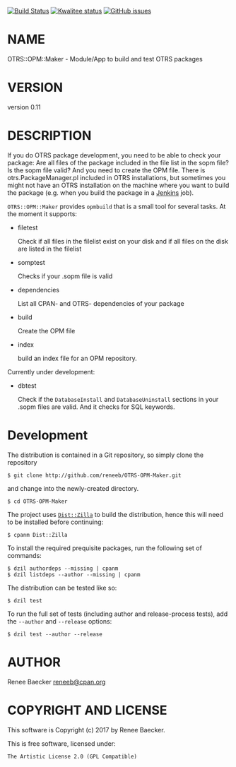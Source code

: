 [![Build Status](https://travis-ci.org/reneeb/OTRS-OPM-Maker.svg?branch=master)](https://travis-ci.org/reneeb/OTRS-OPM-Maker)
[![Kwalitee status](http://cpants.cpanauthors.org/dist/OTRS-OPM-Maker.png)](http://cpants.charsbar.org/dist/overview/OTRS-OPM-Maker)
[![GitHub issues](https://img.shields.io/github/issues/reneeb/OTRS-OPM-Maker.svg)](https://github.com/reneeb/OTRS-OPM-Maker/issues)

# NAME

OTRS::OPM::Maker - Module/App to build and test OTRS packages

# VERSION

version 0.11

# DESCRIPTION

If you do OTRS package development, you need to be able to check your package: Are all files of the package included in the file list in the sopm file? Is the sopm file valid? And you need to create the OPM file. There is otrs.PackageManager.pl included in OTRS installations, but sometimes you might not have an OTRS installation on the machine where you want to build the package (e.g. when you build the package in a [Jenkins](http://jenkins-ci.org) job).

`OTRS::OPM::Maker` provides `opmbuild` that is a small tool for several tasks. At the moment it supports:

- filetest

    Check if all files in the filelist exist on your disk and if all files on the disk are listed in the filelist

- somptest

    Checks if your .sopm file is valid

- dependencies

    List all CPAN- and OTRS- dependencies of your package

- build

    Create the OPM file

- index

    build an index file for an OPM repository.

Currently under development:

- dbtest

    Check if the `DatabaseInstall` and `DatabaseUninstall` sections in your .sopm files are valid. And it checks for SQL keywords.



# Development

The distribution is contained in a Git repository, so simply clone the
repository

```
$ git clone http://github.com/reneeb/OTRS-OPM-Maker.git
```

and change into the newly-created directory.

```
$ cd OTRS-OPM-Maker
```

The project uses [`Dist::Zilla`](https://metacpan.org/pod/Dist::Zilla) to
build the distribution, hence this will need to be installed before
continuing:

```
$ cpanm Dist::Zilla
```

To install the required prequisite packages, run the following set of
commands:

```
$ dzil authordeps --missing | cpanm
$ dzil listdeps --author --missing | cpanm
```

The distribution can be tested like so:

```
$ dzil test
```

To run the full set of tests (including author and release-process tests),
add the `--author` and `--release` options:

```
$ dzil test --author --release
```

# AUTHOR

Renee Baecker <reneeb@cpan.org>

# COPYRIGHT AND LICENSE

This software is Copyright (c) 2017 by Renee Baecker.

This is free software, licensed under:

    The Artistic License 2.0 (GPL Compatible)
